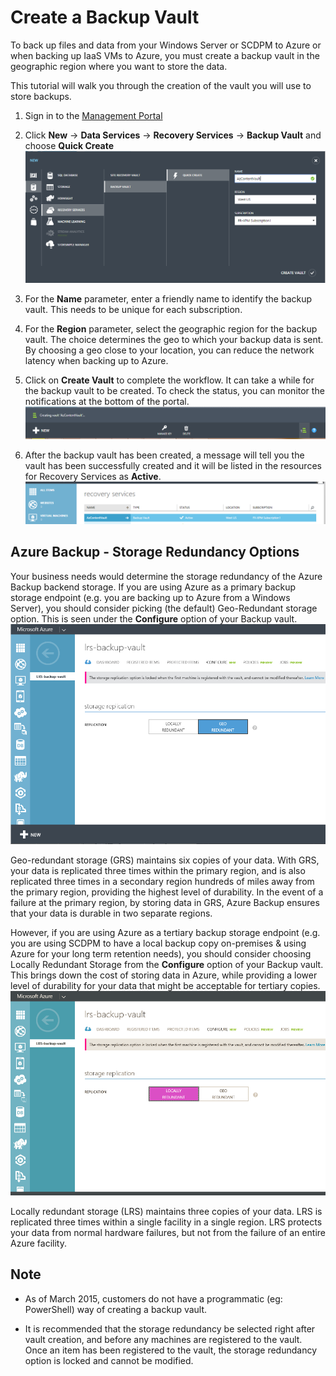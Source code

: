 ﻿<properties
   pageTitle="Azure Backup - Create a backup vault and specify the storage redundancy"
   description="Learn how to create a backup vault, specify storage redundancy options in Azure Backup"
   services="backup"
   documentationCenter=""
   authors="prvijay"
   manager="shreeshd"
   editor=""/>

<tags
   ms.service="backup"
   ms.workload="storage-backup-recovery"
	 ms.tgt_pltfrm="na"
	 ms.devlang="na"
	 ms.topic="article"
	 ms.date="03/27/2015"
	 ms.author="prvijay"/>

# Create a Backup Vault
To back up files and data from your Windows Server or SCDPM to Azure or when backing up IaaS VMs to Azure, you must create a backup vault in the geographic region where you want to store the data.

This tutorial will walk you through the creation of the vault you will use to store backups.

1. Sign in to the [Management Portal](https://manage.windowsazure.com/)
2. Click **New** -> **Data Services** -> **Recovery Services** -> **Backup Vault** and choose **Quick Create** <br/>
![Create Vault][1]

3. For the **Name** parameter, enter a friendly name to identify the backup vault. This needs to be unique for each subscription.

4. For the **Region** parameter, select the geographic region for the backup vault. The choice determines the geo to which your backup data is sent. By choosing a geo close to your location, you can reduce the network latency when backing up to Azure.

5. Click on **Create Vault** to complete the workflow. It can take a while for the backup vault to be created. To check the status, you can monitor the notifications at the bottom of the portal. <br/>
![Creating Vault][2]

6. After the backup vault has been created, a message will tell you the vault has been successfully created and it will be listed in the resources for Recovery Services as **Active**. <br/>
![Creating Vault status][3]


## Azure Backup - Storage Redundancy Options

Your business needs would determine the storage redundancy of the Azure Backup backend storage. If you are using Azure as a primary backup storage endpoint (e.g. you are backing up to Azure from a Windows Server), you should consider picking (the default) Geo-Redundant storage option. This is seen under the **Configure** option of your Backup vault. <br/>
![GRS][4]

Geo-redundant storage (GRS) maintains six copies of your data. With GRS, your data is replicated three times within the primary region, and is also replicated three times in a secondary region hundreds of miles away from the primary region, providing the highest level of durability. In the event of a failure at the primary region, by storing data in GRS, Azure Backup ensures that your data is durable in two separate regions.

However, if you are using Azure as a tertiary backup storage endpoint (e.g. you are using SCDPM to have a local backup copy on-premises & using Azure for your long term retention needs), you should consider choosing Locally Redundant Storage from the **Configure** option of your Backup vault. This brings down the cost of storing data in Azure, while providing a lower level of durability for your data that might be acceptable for tertiary copies. <br/>
![LRS][5]

Locally redundant storage (LRS) maintains three copies of your data. LRS is replicated three times within a single facility in a single region. LRS protects your data from normal hardware failures, but not from the failure of an entire Azure facility.


## Note

+ As of March 2015, customers do not have a programmatic (eg: PowerShell) way of creating a backup vault. 

+ It is recommended that the storage redundancy be selected right after vault creation, and before any machines are registered to the vault. Once an item has been registered to the vault, the storage redundancy option is locked and cannot be modified.

<!--Image references-->
[1]: ./media/backup-azure-backup-create-vault/createvault1.png
[2]: ./media/backup-azure-backup-create-vault/creatingvault1.png
[3]: ./media/backup-azure-backup-create-vault/backupvaultstatus1.png
[4]: ./media/backup-azure-backup-create-vault/grs.png
[5]: ./media/backup-azure-backup-create-vault/lrs.png
